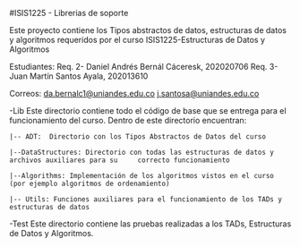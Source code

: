 #ISIS1225 - Librerias de soporte

Este proyecto contiene los Tipos abstractos de datos, estructuras de datos y algoritmos requeridos por el curso ISIS1225-Estructuras de Datos y Algoritmos

Estudiantes:
    Req. 2- Daniel Andrés Bernál Cáceresk, 202020706
    Req. 3- Juan Martín Santos Ayala, 202013610

Correos:
    da.bernalc1@uniandes.edu.co
    j.santosa@uniandes.edu.co

-Lib
Este directorio contiene todo el código de base que se entrega para el funcionamiento del curso.  Dentro de este directorio encuentran:
    
    |-- ADT:  Directorio con los Tipos Abstractos de Datos del curso

    |--DataStructures: Directorio con todas las estructuras de datos y archivos auxiliares para su     correcto funcionamiento

    |--Algorithms: Implementación de los algoritmos vistos en el curso (por ejemplo algoritmos de ordenamiento)

    |-- Utils: Funciones auxiliares para el funcionamiento de los TADs y estructuras de datos

-Test
Este directorio contiene las pruebas realizadas a los TADs, Estructuras de Datos y Algoritmos.

